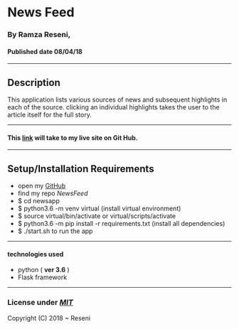 # News Feed

### By **Ramza Reseni**, 
#### Published date **08/04/18**
 ---
## Description

This application lists various sources of news and subsequent highlights in each of the source. clicking an individual highlights takes the user to the article itself for the full story.

---

#### This [link](https://github.com/ramza007/NewsFeed/) will take to my live site on Git Hub.

---

## Setup/Installation Requirements

* open my [GitHub](https://github.com/ramza007)
* find my repo *NewsFeed*
* $ cd newsapp
* $ python3.6 -m venv virtual (install virtual environment)
* $ source virtual/bin/activate or virtual/scripts/activate
* $ python3.6 -m pip install -r requirements.txt (install all dependencies)
* $ ./start.sh to run the app

---

#### technologies used 
* python ( **ver 3.6** )
* Flask framework
---

### License under [***MIT***](https://github.com/ramza007/NewsFeed/blob/master/LICENSE)

Copyright (C) 2018 ~ Reseni